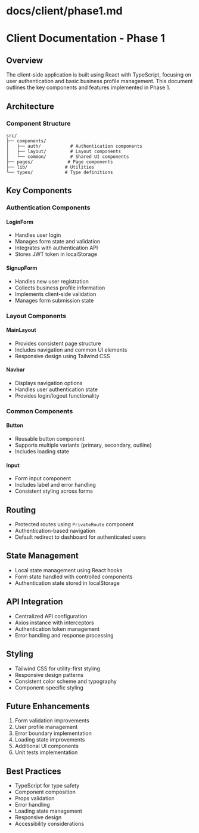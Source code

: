 # docs/client/phase1.md
# Client Documentation - Phase 1

## Overview

The client-side application is built using React with TypeScript, focusing on user authentication and basic business profile management. This document outlines the key components and features implemented in Phase 1.

## Architecture

### Component Structure

```
src/
├── components/
│   ├── auth/           # Authentication components
│   ├── layout/         # Layout components
│   └── common/         # Shared UI components
├── pages/             # Page components
├── lib/              # Utilities
└── types/            # Type definitions
```

## Key Components

### Authentication Components

#### LoginForm
- Handles user login
- Manages form state and validation
- Integrates with authentication API
- Stores JWT token in localStorage

#### SignupForm
- Handles new user registration
- Collects business profile information
- Implements client-side validation
- Manages form submission state

### Layout Components

#### MainLayout
- Provides consistent page structure
- Includes navigation and common UI elements
- Responsive design using Tailwind CSS

#### Navbar
- Displays navigation options
- Handles user authentication state
- Provides login/logout functionality

### Common Components

#### Button
- Reusable button component
- Supports multiple variants (primary, secondary, outline)
- Includes loading state

#### Input
- Form input component
- Includes label and error handling
- Consistent styling across forms

## Routing

- Protected routes using `PrivateRoute` component
- Authentication-based navigation
- Default redirect to dashboard for authenticated users

## State Management

- Local state management using React hooks
- Form state handled with controlled components
- Authentication state stored in localStorage

## API Integration

- Centralized API configuration
- Axios instance with interceptors
- Authentication token management
- Error handling and response processing

## Styling

- Tailwind CSS for utility-first styling
- Responsive design patterns
- Consistent color scheme and typography
- Component-specific styling

## Future Enhancements

1. Form validation improvements
2. User profile management
3. Error boundary implementation
4. Loading state improvements
5. Additional UI components
6. Unit tests implementation

## Best Practices

- TypeScript for type safety
- Component composition
- Props validation
- Error handling
- Loading state management
- Responsive design
- Accessibility considerations

